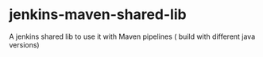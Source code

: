 # jenkins-maven-shared-lib
A jenkins shared lib to use it with Maven pipelines ( build with different java versions)
